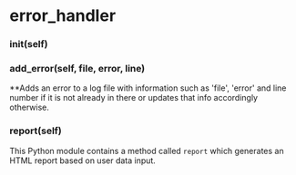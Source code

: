 # error_handler

### __init__(self)

### add_error(self, file, error, line)

**Adds an error to a log file with information such as 'file', 'error' and line number if it is not already in there or updates that info accordingly otherwise.

### report(self)

This Python module contains a method called `report` which generates an HTML report based on user data input.

